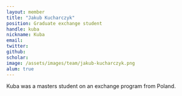 ```yaml
---
layout: member
title: "Jakub Kucharczyk"
position: Graduate exchange student
handle: kuba
nickname: Kuba
email: 
twitter: 
github: 
scholar: 
image: /assets/images/team/jakub-kucharczyk.png
alum: true
---
```

Kuba was a masters student on an exchange program from Poland.